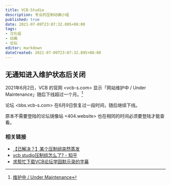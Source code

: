 ```yaml
---
title: VCB-Studio
description: 专业的压制动画小组
published: true
date: 2021-07-09T23:07:32.895+08:00
tags:
- 汉化组
- 动画
- 论坛
editor: markdown
dateCreated: 2021-07-09T23:07:32.895+08:00
---
```


## 无通知进入维护状态后关闭

2021年6月2日，VCB 的官网 <vcb-s.com> 显示「网站维护中 / Under Maintenance」随后下线超过一个月。[^Under]

[^Under]: [维护中 / Under Maintenance](https://web.archive.org/web/20210602072025/https://vcb-s.com/)

论坛 <bbs.vcb-s.com> 在6月9日恢复过一段时间，随后继续下线。

原本不需要登陆的论坛镜像站 <404.website> 也在相同的时间必须要登陆才能查看。

### 相关链接

+ [【已解决？】某个压制组突然蒸发](https://web.archive.org/web/20210618051002/https://bangumi.tv/group/topic/363149)
+ [vcb studio压制组怎么了? - 知乎](https://web.archive.org/web/20210709142916/https://www.zhihu.com/question/464011062)
+ [求帮忙下载VCB论坛学园默示录的字幕](https://web.archive.org/web/20210604032255/https://bangumi.tv/group/topic/363144)
